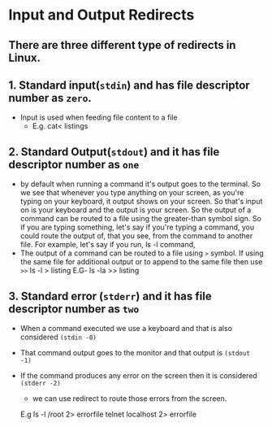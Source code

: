 # Input and Output Redirects

## There are three different type of redirects in Linux.

## 1. Standard input(`stdin`) and has file descriptor number as `zero`.

- Input is used when feeding file content to a file
  - E.g. cat< listings

## 2. Standard Output(`stdout`) and it has file descriptor number as `one`

- by default when running a command it's output goes to the terminal. So we see that whenever you type anything on your screen, as you're typing on your keyboard, it output shows on your screen. So that's input on is your keyboard and the output is your screen. So the output of a command can be routed to a file using the greater-than symbol sign. So if you are typing something, let's say if you're typing a command, you could route the output of, that you see, from the command to another file. For example, let's say if you run,
  ls -l command,
- The output of a command can be routed to a file using `>` symbol. If using the same file for additional output or to append to the same file then use `>>`
  ls -l > listing
  E.G- ls -la >> listing

## 3. Standard error (`stderr`) and it has file descriptor number as `two`

- When a command executed we use a keyboard and that is also considered `(stdin -0)`
- That command output goes to the monitor and that output is `(stdout -1)`
- If the command produces any error on the screen then it is considered `(stderr -2)`

  - we can use redirect to route those errors from the screen.

  E.g ls -l /root 2> errorfile
  telnet localhost 2> errorfile
